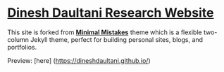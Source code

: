 # [Dinesh Daultani Research Website](https://dineshdaultani.github.io/)

This site is forked from **[Minimal Mistakes](http://mmistakes.github.io/minimal-mistakes)** theme which is a flexible two-column Jekyll theme, perfect for building personal sites, blogs, and portfolios. 

Preview: [here] (https://dineshdaultani.github.io/)
